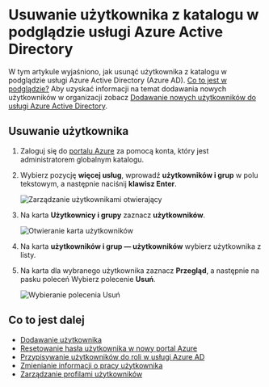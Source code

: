 <properties
    pageTitle="Usuwanie użytkownika z katalogu w podglądzie usługi Azure Active Directory | Microsoft Azure"
    description="Wyjaśniono, jak usunąć użytkownika i wszystkie jego informacji z usługi Azure Active Directory"
    services="active-directory"
    documentationCenter=""
    authors="curtand"
    manager="femila"
    editor=""/>

<tags
    ms.service="active-directory"
    ms.workload="identity"
    ms.tgt_pltfrm="na"
    ms.devlang="na"
    ms.topic="article"
    ms.date="09/12/2016"
    ms.author="curtand"/>

# <a name="delete-a-user-from-a-directory-in-azure-active-directory-preview"></a>Usuwanie użytkownika z katalogu w podglądzie usługi Azure Active Directory

W tym artykule wyjaśniono, jak usunąć użytkownika z katalogu w podglądzie usługi Azure Active Directory (Azure AD). [Co to jest w podglądzie?](active-directory-preview-explainer.md) Aby uzyskać informacji na temat dodawania nowych użytkowników w organizacji zobacz [Dodawanie nowych użytkowników do usługi Azure Active Directory](active-directory-users-create-azure-portal.md).

## <a name="delete-a-user"></a>Usuwanie użytkownika

1.  Zaloguj się do [portalu Azure](https://portal.azure.com) za pomocą konta, który jest administratorem globalnym katalogu.

2.  Wybierz pozycję **więcej usług**, wprowadź **użytkowników i grup** w polu tekstowym, a następnie naciśnij **klawisz Enter**.

    ![Zarządzanie użytkownikami otwierający](./media/active-directory-users-delete-user-azure-portal/create-users-user-management.png)

3.  Na karta **Użytkownicy i grupy** zaznacz **użytkowników**.

    ![Otwieranie karta użytkowników](./media/active-directory-users-delete-user-azure-portal/create-users-open-users-blade.png)

4. Na karta **użytkowników i grup — użytkowników** wybierz użytkownika z listy.

5. Na karta dla wybranego użytkownika zaznacz **Przegląd**, a następnie na pasku poleceń Wybierz polecenie **Usuń**.

    ![Wybieranie polecenia Usuń](./media/active-directory-users-delete-user-azure-portal/create-users-delete-command.png)


## <a name="whats-next"></a>Co to jest dalej

- [Dodawanie użytkownika](active-directory-users-create-azure-portal.md)
- [Resetowanie hasła użytkownika w nowy portal Azure](active-directory-users-reset-password-azure-portal.md)
- [Przypisywanie użytkowników do roli w usługi Azure AD](active-directory-users-assign-role-azure-portal.md)
- [Zmienianie informacji o pracy użytkownika](active-directory-users-work-info-azure-portal.md)
- [Zarządzanie profilami użytkowników](active-directory-users-profile-azure-portal.md)
